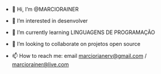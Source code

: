 - 👋 Hi, I’m @MARCIORAINER
- 👀 I’m interested in  desenvolver 
- 🌱 I’m currently learning LINGUAGENS DE PROGRAMAÇÃO     

- 💞️ I’m looking to collaborate on  projetos open source
- 📫 How to reach me: email marciorianerv@gmail.com /  marciorainer@live.com

<!---
MARCIORAINER/MARCIORAINER is a ✨ special ✨ repository because its `README.md` (this file) appears on your GitHub profile.
You can click the Preview link to take a look at your changes.
--->
